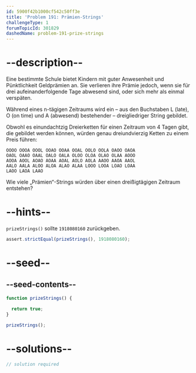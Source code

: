 ```yaml
---
id: 5900f42b1000cf542c50ff3e
title: 'Problem 191: Prämien-Strings'
challengeType: 1
forumTopicId: 301829
dashedName: problem-191-prize-strings
---
```


# --description--

Eine bestimmte Schule bietet Kindern mit guter Anwesenheit und Pünktlichkeit Geldprämien an. Sie verlieren ihre Prämie jedoch, wenn sie für drei aufeinanderfolgende Tage abwesend sind, oder sich mehr als einmal verspäten.

Während eines n-tägigen Zeitraums wird ein – aus den Buchstaben L (late), O (on time) und A (abwesend) bestehender – dreigliedriger String gebildet.

Obwohl es einundachtzig Dreierketten für einen Zeitraum von 4 Tagen gibt, die gebildet werden können, würden genau dreiundvierzig Ketten zu einem Preis führen:

```markup
OOOO OOOA OOOL OOAO OOAA OOAL OOLO OOLA OAOO OAOA
OAOL OAAO OAAL OALO OALA OLOO OLOA OLAO OLAA AOOO
AOOA AOOL AOAO AOAA AOAL AOLO AOLA AAOO AAOA AAOL
AALO AALA ALOO ALOA ALAO ALAA LOOO LOOA LOAO LOAA
LAOO LAOA LAAO
```

Wie viele „Prämien“-Strings würden über einen dreißigtägigen Zeitraum entstehen?

# --hints--

`prizeStrings()` sollte `1918080160` zurückgeben.

```js
assert.strictEqual(prizeStrings(), 1918080160);
```

# --seed--

## --seed-contents--

```js
function prizeStrings() {

  return true;
}

prizeStrings();
```

# --solutions--

```js
// solution required
```
